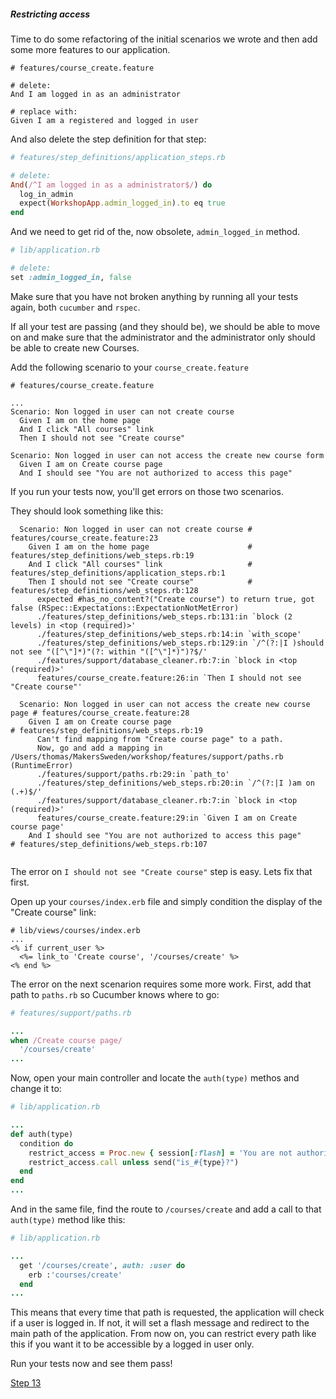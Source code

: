 ##### Restricting access

Time to do some refactoring of the initial scenarios we wrote and then add some more features to our application.

```
# features/course_create.feature

# delete:
And I am logged in as an administrator

# replace with:
Given I am a registered and logged in user
```

And also delete the step definition for that step:

```ruby
# features/step_definitions/application_steps.rb

# delete:
And(/^I am logged in as a administrator$/) do
  log_in_admin
  expect(WorkshopApp.admin_logged_in).to eq true
end
```


And we need to get rid of the, now obsolete, `admin_logged_in` method.

```ruby
# lib/application.rb

# delete:
set :admin_logged_in, false
```

Make sure that you have not broken anything by running all your tests again, both `cucumber` and `rspec`.

If all your test are passing (and they should be), we should be able to move on and make sure that the administrator and the administrator only should be able to create new Courses.

Add the following scenario to your `course_create.feature`

```
# features/course_create.feature

...
Scenario: Non logged in user can not create course
  Given I am on the home page
  And I click "All courses" link
  Then I should not see "Create course"

Scenario: Non logged in user can not access the create new course form
  Given I am on Create course page
  And I should see "You are not authorized to access this page"

```

If you run your tests now, you'll get errors on those two scenarios.

They should look something like this:

```shell
  Scenario: Non logged in user can not create course # features/course_create.feature:23
    Given I am on the home page                      # features/step_definitions/web_steps.rb:19
    And I click "All courses" link                   # features/step_definitions/application_steps.rb:1
    Then I should not see "Create course"            # features/step_definitions/web_steps.rb:128
      expected #has_no_content?("Create course") to return true, got false (RSpec::Expectations::ExpectationNotMetError)
      ./features/step_definitions/web_steps.rb:131:in `block (2 levels) in <top (required)>'
      ./features/step_definitions/web_steps.rb:14:in `with_scope'
      ./features/step_definitions/web_steps.rb:129:in `/^(?:|I )should not see "([^\"]*)"(?: within "([^\"]*)")?$/'
      ./features/support/database_cleaner.rb:7:in `block in <top (required)>'
      features/course_create.feature:26:in `Then I should not see "Create course"'

  Scenario: Non logged in user can not access the create new course page # features/course_create.feature:28
    Given I am on Create course page                                     # features/step_definitions/web_steps.rb:19
      Can't find mapping from "Create course page" to a path.
      Now, go and add a mapping in /Users/thomas/MakersSweden/workshop/features/support/paths.rb (RuntimeError)
      ./features/support/paths.rb:29:in `path_to'
      ./features/step_definitions/web_steps.rb:20:in `/^(?:|I )am on (.+)$/'
      ./features/support/database_cleaner.rb:7:in `block in <top (required)>'
      features/course_create.feature:29:in `Given I am on Create course page'
    And I should see "You are not authorized to access this page"        # features/step_definitions/web_steps.rb:107


```

The error on `I should not see "Create course"` step is easy. Lets fix that first.

Open up your `courses/index.erb` file and simply condition the display of the "Create course" link:

```HTML+ERB
# lib/views/courses/index.erb
...
<% if current_user %>
  <%= link_to 'Create course', '/courses/create' %>
<% end %>
```

The error on the next scenarion requires some more work. First, add that path to `paths.rb` so Cucumber knows where to go:

```ruby
# features/support/paths.rb

...
when /Create course page/
  '/courses/create'
...
```

Now, open your main controller and locate the `auth(type)` methos and change it to:

```ruby
# lib/application.rb

...
def auth(type)
  condition do
    restrict_access = Proc.new { session[:flash] = 'You are not authorized to access this page'; redirect '/' }
    restrict_access.call unless send("is_#{type}?")
  end
end
...
```

And in the same file, find the route to `/courses/create` and add a call to that `auth(type)` method like this:

```ruby
# lib/application.rb

...
  get '/courses/create', auth: :user do
    erb :'courses/create'
  end
...
```

This means that every time that path is requested, the application will check if a user is logged in. If not, it will set a flash message and redirect to the main path of the application.
From now on, you can restrict every path like this if you want it to be accessible by a logged in user only.

Run your tests now and see them pass!

[Step 13](step13.md)






